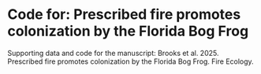 # Code for: Prescribed fire promotes colonization by the Florida Bog Frog

Supporting data and code for the manuscript: Brooks et al. 2025. Prescribed fire promotes colonization by the Florida Bog Frog. Fire Ecology.
